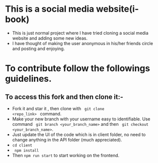 # This is a social media website(i-book)
- This is just normal project where I have tried cloning a social media website and adding some new ideas.
- I have thought of making the user anonymous in his/her friends circle and posting and enjoying.

# To contribute follow the followings guidelines.
## To access this fork and then clone it:-
- Fork it and star it , then clone with <code> git clone <repo_link> </code> command. 
- Make your new branch with your username easy to identifiable. Use command <code> git branch <your_branch_name></code> and then <code> git checkout <your_branch_name></code>.
- Just update the UI of the code which is in client folder, no need to change anything in the API folder (much appreciated).
- <code>cd client</code>
- <code> npm install </code>
- Then <code>npm run start</code> to start working on the frontend.
